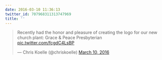 ```yaml
---
date: 2016-03-10 11:36:13
twitter_id: 707968311313747969
title: ''
---
```


<blockquote class="twitter-tweet"><p lang="en" dir="ltr">Recently had the honor and pleasure of creating the logo for our new church plant: Grace &amp; Peace Presbyterian <a href="https://t.co/fcgdC4LsBP">pic.twitter.com/fcgdC4LsBP</a></p>&mdash; Chris Koelle (@chriskoelle) <a href="https://twitter.com/chriskoelle/status/707950122265649152?ref_src=twsrc%5Etfw">March 10, 2016</a></blockquote>
<script async src="https://platform.twitter.com/widgets.js" charset="utf-8"></script>
